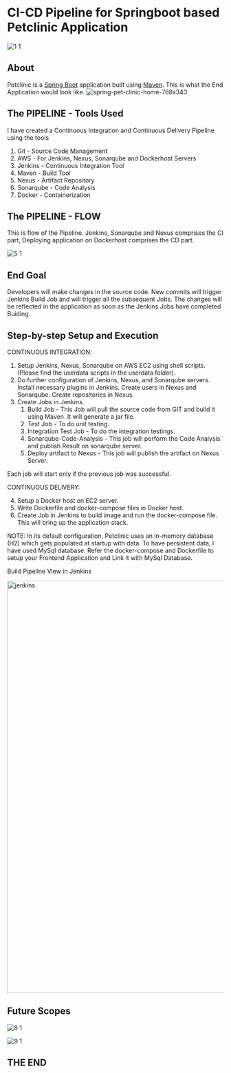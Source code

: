 # CI-CD Pipeline for Springboot based Petclinic Application

![1 1](https://user-images.githubusercontent.com/84190111/127105410-ccc2e111-4fe3-459a-9b78-b41cdf29994e.png)

## About
Petclinic is a [Spring Boot](https://spring.io/guides/gs/spring-boot) application built using [Maven](https://spring.io/guides/gs/maven/). 
This is what the End Application would look like.
![spring-pet-clinic-home-768x343](https://user-images.githubusercontent.com/84190111/127130046-d5eae586-e70e-4f98-85a1-c17106a5816e.png)


## The PIPELINE - Tools Used
I have created a Continuous Integration and Continuous Delivery Pipeline using the  tools 

1. Git - Source Code Management
2. AWS -  For Jenkins, Nexus, Sonarqube and Dockerhost Servers
3. Jenkins - Continuous Integration Tool
4. Maven - Build Tool
5. Nexus - Artifact Repository
6. Sonarqube - Code Analysis
7. Docker - Containerization

## The PIPELINE - FLOW

This is flow of the Pipeline. Jenkins, Sonarqube and Nexus comprises the CI part, Deploying application on Dockerhost comprises the CD part.

![5 1](https://user-images.githubusercontent.com/84190111/127106959-4d0405f8-4bf4-4d81-ae5f-ae512995fc88.png)

## End Goal

Developers will make changes in the source code. New commits will trigger Jenkins Build Job and will trigger all the subsequent Jobs. The changes will be reflected in the application as soon as the Jenkins Jobs have completed Buiding.

## Step-by-step Setup and Execution

CONTINUOUS INTEGRATION:

1. Setup Jenkins, Nexus, Sonarqube on AWS EC2 using shell scripts.(Please find the userdata scripts in the userdata folder).
2. Do further configuration of Jenkins, Nexus, and Sonarqube servers. Install necessary plugins in Jenkins. Create users in Nexus and Sonarqube. Create repositories in Nexus.
3. Create Jobs in Jenkins.
    1. Build Job - This Job will pull the source code from GIT and build it using Maven. It will generate a jar file.
    2. Test Job - To do unit testing.
    3. Integration Test Job - To do the integration testings.
    4. Sonarqube-Code-Analysis - This job will perform the Code Analysis and publish Result on sonarqube server.
    5. Deploy artifact to Nexus - This job will publish the artifact on Nexus Server.

Each job will start only if the previous job was successful.

CONTINUOUS DELIVERY:

4. Setup a Docker host on EC2 server.  
5. Write Dockerfile and docker-compose files in Docker host.
6. Create Job in Jenkins to build image and run the docker-compose file. This will bring up the application stack.

NOTE: In its default configuration, Petclinic uses an in-memory database (H2) which gets populated at startup with data. To have persistent data, I have used MySql database. Refer the docker-compose and Dockerfile to setup your Frontend Application and Link it with MySql Database. 

Build Pipeline View in Jenkins

<img width="958" alt="jenkins" src="https://user-images.githubusercontent.com/84190111/127130135-aa5e4297-4084-4bab-be31-01304ba14ed5.PNG">


## Future Scopes

![8 1](https://user-images.githubusercontent.com/84190111/127109361-204ec591-bf15-4649-b6a5-15dcbbad1458.png)

![9 1](https://user-images.githubusercontent.com/84190111/127109479-49e2ecd1-92f0-4296-9376-534b39e86f00.png)

## THE END
